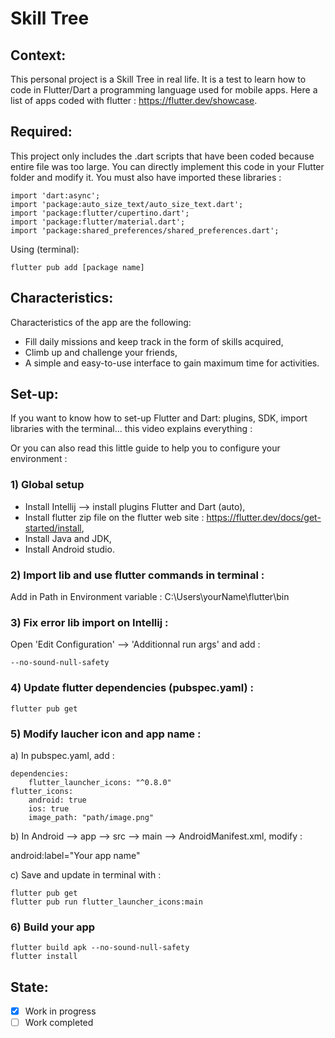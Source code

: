 # Skill Tree
## Context:
This personal project is a Skill Tree in real life. It is a test to learn how to code in Flutter/Dart a programming language used for mobile apps. Here a list of apps coded with flutter : https://flutter.dev/showcase.
## Required:
This project only includes the .dart scripts that have been coded because entire file was too large. You can directly implement this code in your Flutter folder and modify it. You must also have imported these libraries :
```
import 'dart:async';
import 'package:auto_size_text/auto_size_text.dart';
import 'package:flutter/cupertino.dart';
import 'package:flutter/material.dart';
import 'package:shared_preferences/shared_preferences.dart';
```
Using (terminal):
```
flutter pub add [package name]
```
## Characteristics:
Characteristics of the app are the following:
- Fill daily missions and keep track in the form of skills acquired,
- Climb up and challenge your friends,
- A simple and easy-to-use interface to gain maximum time for activities.
## Set-up:
If you want to know how to set-up Flutter and Dart: plugins, SDK, import libraries with the terminal... this video explains everything :

Or you can also read this little guide to help you to configure your environment :
### 1) Global setup
- Install Intellij --> install plugins Flutter and Dart (auto), 
- Install flutter zip file on the flutter web site : https://flutter.dev/docs/get-started/install,
- Install Java and JDK,
- Install Android studio.

### 2) Import lib and use flutter commands in terminal :
Add in Path in Environment variable : C:\Users\yourName\flutter\bin
### 3) Fix error lib import on Intellij :
Open 'Edit Configuration' --> 'Additionnal run args' and add :
```
--no-sound-null-safety
```
### 4) Update flutter dependencies (pubspec.yaml) :
```
flutter pub get
```
### 5) Modify laucher icon and app name :
a) In pubspec.yaml, add :
```
dependencies:
	flutter_launcher_icons: "^0.8.0"
flutter_icons:
	android: true
	ios: true
	image_path: "path/image.png"
```
b) In Android --> app --> src --> main --> AndroidManifest.xml, modify :

android:label="Your app name"

c) Save and update in terminal with :
```
flutter pub get
flutter pub run flutter_launcher_icons:main
```
### 6) Build your app
```
flutter build apk --no-sound-null-safety
flutter install 
```
## State:
- [x] Work in progress
- [ ] Work completed
